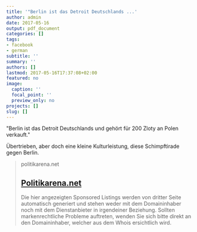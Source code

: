 ```yaml
---
title: '"Berlin ist das Detroit Deutschlands ...'
author: admin
date: 2017-05-16
output: pdf_document
categories: []
tags:
- facebook
- german
subtitle: ''
summary: ''
authors: []
lastmod: 2017-05-16T17:37:08+02:00
featured: no
image:
  caption: ''
  focal_point: ''
  preview_only: no
projects: []
slug: []
---
```

"Berlin ist das Detroit Deutschlands und gehört für 200 Zloty an Polen verkauft."

Übertrieben, aber doch eine kleine Kulturleistung, diese Schimpftirade gegen Berlin.
> politikarena.net
> ## [Politikarena.net](http://www.politikarena.net/showthread.php?t=25463)
>
> Die hier angezeigten Sponsored Listings werden von dritter Seite automatisch generiert und stehen weder mit dem Domaininhaber noch mit dem Dienstanbieter in irgendeiner Beziehung. Sollten markenrechtliche Probleme auftreten, wenden Sie sich bitte direkt an den Domaininhaber, welcher aus dem Whois ersichtlich wird.  

